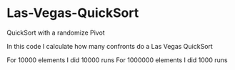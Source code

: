 # Las-Vegas-QuickSort
QuickSort with a randomize Pivot

In this code I calculate how many confronts do a Las Vegas QuickSort

For 10000 elements I did 10000 runs
For 1000000 elements I did 1000 runs
